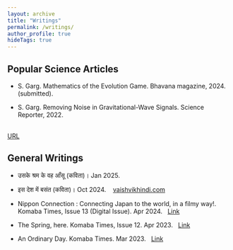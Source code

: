 ```yaml
---
layout: archive
title: "Writings"
permalink: /writings/
author_profile: true
hideTags: true
---
```




## Popular Science Articles

- S. Garg. Mathematics of the Evolution Game. Bhavana magazine, 2024. (submitted).

- S. Garg. Removing Noise in Gravitational-Wave Signals. Science Reporter, 2022.
&nbsp;
<br/>
<i class="fa fa-external-link-alt"></i>
<a href="http://nopr.niscpr.res.in/handle/123456789/61105">URL</a>


## General Writings

- उसके श्रम के वह आँसू (कविता)। Jan 2025. 
- इस देश में बसंत (कविता)। Oct 2024.
&nbsp;
<i class="fa fa-external-link-alt">&nbsp;</i>[vaishvikhindi.com](https://vaishvikhindi.com/posts/5620)

- Nippon Connection : Connecting Japan to the world, in a filmy way!. Komaba Times, Issue 13 (Digital Issue). Apr 2024.
&nbsp;
<i class="fa fa-link"></i>
<a href="https://online.fliphtml5.com/parat/aehs/#p=1">Link</a>

- The Spring, here. Komaba Times, Issue 12. Apr 2023.
&nbsp;
<i class="fa fa-link"></i>
<a href="https://www.komabatimes.com/post/the-spring-here">Link</a>

- An Ordinary Day. Komaba Times. Mar 2023.
&nbsp;
<i class="fa fa-link"></i>
<a href="https://www.komabatimes.com/post/an-ordinary-day">Link</a>

